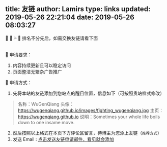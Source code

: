 title: 友链
author: Lamirs
type: links
updated: 2019-05-26 22:21:04
date: 2019-05-26 08:03:27
---
🐹 🥎  💦 <table><tr>:love_letter: 排名不分先后，如需交换友链请看下面</tr></table>

🐣 申请要求：
  1. 内容持续更新且可以稳定访问
  2. 页面整洁无繁杂广告推广

🍊 申请方式：
  1. 先将本站的友链添加到您站点的醒目位置，信息如下（可按照贵站样式修改）
  > 名称：WuGenQiang
  > 头像：https://wugenqiang.github.io/images/fighting_wugenqiang.jpg
  > 主页：https://wugenqiang.github.io
  > 说明：Sometimes your whole life boils down to one insame move. 

  2. 然后按照以上格式在本页下方评论区留言，待博主为您添上友链（`推荐方式`）
  3. 发送 Email :  <a href="mailto:cnyjzhang@outlook.com?subject=申请友链&body=名称：<br> 头像：<br> 主页：<br> 说明：<br> ">点击发送友链申请邮件，看见就会添加
